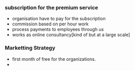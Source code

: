 ### subscription for the premium service
- organisation have to pay for the subscription
- commission based on per hour work
- process payments to employees through us
- works as online consultancy[kind of but at a large scale]

### Marketting Strategy
- first month of free for the organizations.
- 

